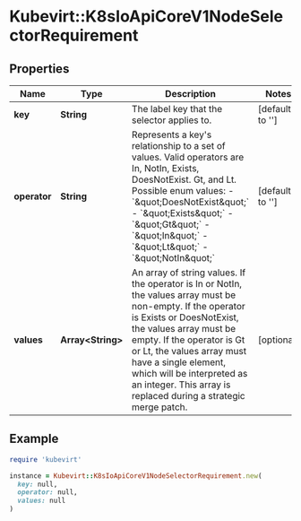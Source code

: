 # Kubevirt::K8sIoApiCoreV1NodeSelectorRequirement

## Properties

| Name | Type | Description | Notes |
| ---- | ---- | ----------- | ----- |
| **key** | **String** | The label key that the selector applies to. | [default to &#39;&#39;] |
| **operator** | **String** | Represents a key&#39;s relationship to a set of values. Valid operators are In, NotIn, Exists, DoesNotExist. Gt, and Lt.  Possible enum values:  - &#x60;\&quot;DoesNotExist\&quot;&#x60;  - &#x60;\&quot;Exists\&quot;&#x60;  - &#x60;\&quot;Gt\&quot;&#x60;  - &#x60;\&quot;In\&quot;&#x60;  - &#x60;\&quot;Lt\&quot;&#x60;  - &#x60;\&quot;NotIn\&quot;&#x60; | [default to &#39;&#39;] |
| **values** | **Array&lt;String&gt;** | An array of string values. If the operator is In or NotIn, the values array must be non-empty. If the operator is Exists or DoesNotExist, the values array must be empty. If the operator is Gt or Lt, the values array must have a single element, which will be interpreted as an integer. This array is replaced during a strategic merge patch. | [optional] |

## Example

```ruby
require 'kubevirt'

instance = Kubevirt::K8sIoApiCoreV1NodeSelectorRequirement.new(
  key: null,
  operator: null,
  values: null
)
```

